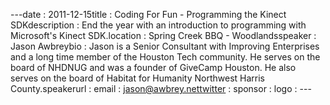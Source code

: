 ---﻿date : 2011-12-15title : Coding For Fun - Programming the Kinect SDKdescription : End the year with an introduction to programming with Microsoft's Kinect SDK.location : Spring Creek BBQ - Woodlandsspeaker : Jason Awbreybio : Jason is a Senior Consultant with Improving Enterprises and a long time member of the Houston Tech community.  He serves on the board of NHDNUG and was a founder of GiveCamp Houston.  He also serves on the board of Habitat for Humanity Northwest Harris County.speakerurl : email : jason@awbrey.nettwitter : sponsor : logo : ---